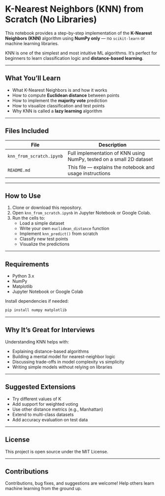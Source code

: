 # K-Nearest Neighbors (KNN) from Scratch (No Libraries)

This notebook provides a step-by-step implementation of the **K-Nearest Neighbors (KNN)** algorithm using **NumPy only** — no `scikit-learn` or machine learning libraries.

KNN is one of the simplest and most intuitive ML algorithms. It’s perfect for beginners to learn classification logic and **distance-based learning**.

---

## What You’ll Learn

- What K-Nearest Neighbors is and how it works  
- How to compute **Euclidean distance** between points  
- How to implement the **majority vote** prediction  
- How to visualize classification and test points  
- Why KNN is called a **lazy learning** algorithm

---

## Files Included

| File | Description |
|------|-------------|
| `knn_from_scratch.ipynb` | Full implementation of KNN using NumPy, tested on a small 2D dataset |
| `README.md` | This file — explains the notebook and usage instructions |

---

## How to Use

1. Clone or download this repository.
2. Open `knn_from_scratch.ipynb` in Jupyter Notebook or Google Colab.
3. Run the cells to:
   - Load a simple dataset
   - Write your own `euclidean_distance` function
   - Implement `knn_predict()` from scratch
   - Classify new test points
   - Visualize the predictions

---

## Requirements

- Python 3.x
- NumPy
- Matplotlib
- Jupyter Notebook or Google Colab

Install dependencies if needed:

```bash
pip install numpy matplotlib
```

---

## Why It’s Great for Interviews
Understanding KNN helps with:
  * Explaining distance-based algorithms
  * Building a mental model for nearest-neighbor logic
  * Discussing trade-offs in model complexity vs simplicity
  * Writing simple models without relying on libraries

---

## Suggested Extensions
* Try different values of K
* Add support for weighted voting
* Use other distance metrics (e.g., Manhattan)
* Extend to multi-class datasets
* Add accuracy evaluation on test data

---

## License
This project is open source under the MIT License.

---

## Contributions
Contributions, bug fixes, and suggestions are welcome! Help others learn machine learning from the ground up.
